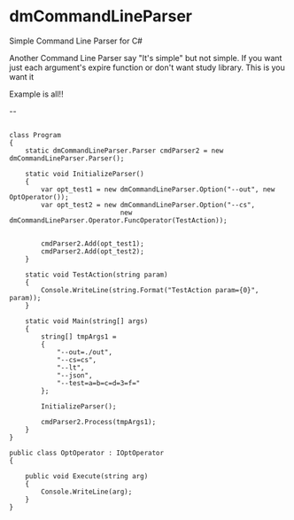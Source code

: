 # dmCommandLineParser

Simple Command Line Parser for C#

Another Command Line Parser say "It's simple" but not simple.
If you want just each argument's expire function or don't want study library.
This is you want it

Example is all!!

--
<pre><code>
class Program
{
	static dmCommandLineParser.Parser cmdParser2 = new dmCommandLineParser.Parser();

	static void InitializeParser()
	{
		var opt_test1 = new dmCommandLineParser.Option<IOptOperator>("--out", new OptOperator());
		var opt_test2 = new dmCommandLineParser.Option<IOptOperator>("--cs",
							new dmCommandLineParser.Operator.FuncOperator(TestAction));


		cmdParser2.Add(opt_test1);
		cmdParser2.Add(opt_test2);
	}

	static void TestAction(string param)
	{
		Console.WriteLine(string.Format("TestAction param={0}", param));
	}

	static void Main(string[] args)
	{
		string[] tmpArgs1 =
		{
			"--out=./out",
			"--cs=cs",
			"--lt",
			"--json",
			"--test=a=b=c=d=3=f="
		};

		InitializeParser();

		cmdParser2.Process(tmpArgs1);
	}
}

public class OptOperator : IOptOperator
{
		
	public void Execute(string arg)
	{
		Console.WriteLine(arg);	
	}
}
</code></pre>
